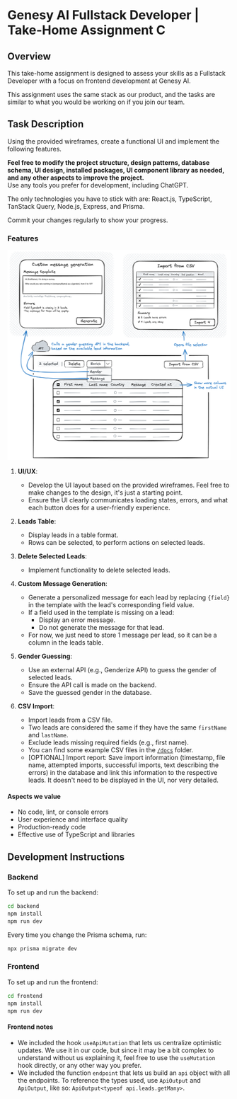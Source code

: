 # Genesy AI Fullstack Developer | Take-Home Assignment C

## Overview

This take-home assignment is designed to assess your skills as a Fullstack Developer with a focus on frontend development at Genesy AI.

This assignment uses the same stack as our product, and the tasks are similar to what you would be working on if you join our team.

## Task Description

Using the provided wireframes, create a functional UI and implement the following features.

**Feel free to modify the project structure, design patterns, database schema, UI design, installed packages, UI component library as needed, and any other aspects to improve the project.**\
Use any tools you prefer for development, including ChatGPT.

The only technologies you have to stick with are: React.js, TypeScript, TanStack Query, Node.js, Express, and Prisma.

Commit your changes regularly to show your progress.

### Features

![UI Wireframes](/docs/ui-wireframes.png)

1. **UI/UX**:
   - Develop the UI layout based on the provided wireframes. Feel free to make changes to the design, it's just a starting point.
   - Ensure the UI clearly communicates loading states, errors, and what each button does for a user-friendly experience.

2. **Leads Table**:
   - Display leads in a table format.
   - Rows can be selected, to perform actions on selected leads.

3. **Delete Selected Leads**:
   - Implement functionality to delete selected leads.

4. **Custom Message Generation**:
   - Generate a personalized message for each lead by replacing `{field}` in the template with the lead's corresponding field value.
   - If a field used in the template is missing on a lead:
      - Display an error message.
      - Do not generate the message for that lead.
   - For now, we just need to store 1 message per lead, so it can be a column in the leads table.

5. **Gender Guessing**:
   - Use an external API (e.g., Genderize API) to guess the gender of selected leads.
   - Ensure the API call is made on the backend.
   - Save the guessed gender in the database.

6. **CSV Import**:
   - Import leads from a CSV file.
   - Two leads are considered the same if they have the same `firstName` and `lastName`.
   - Exclude leads missing required fields (e.g., first name).
   - You can find some example CSV files in the [`/docs`](/docs) folder.
   - [OPTIONAL] Import report: Save import information (timestamp, file name, attempted imports, successful imports, text describing the errors) in the database and link this information to the respective leads. It doesn't need to be displayed in the UI, nor very detailed.

#### Aspects we value

- No code, lint, or console errors
- User experience and interface quality
- Production-ready code
- Effective use of TypeScript and libraries

## Development Instructions

### Backend

To set up and run the backend:

```zsh
cd backend
npm install
npm run dev
```

Every time you change the Prisma schema, run:

```zsh
npx prisma migrate dev
```

### Frontend

To set up and run the frontend:

```zsh
cd frontend
npm install
npm run dev
```

#### Frontend notes

- We included the hook `useApiMutation` that lets us centralize optimistic updates. We use it in our code, but since it may be a bit complex to understand without us explaining it, feel free to use the `useMutation` hook directly, or any other way you prefer.
- We included the function `endpoint` that lets us build an `api` object with all the endpoints. To reference the types used, use `ApiOutput` and `ApiOutput`, like so: `ApiOutput<typeof api.leads.getMany>`.

